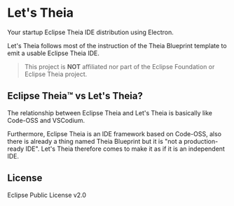 # Let's Theia

Your startup Eclipse Theia IDE distribution using Electron.

Let's Theia follows most of the instruction of the Theia Blueprint template
to emit a usable Eclipse Theia IDE.

> This project is **NOT** affiliated nor part of the Eclipse Foundation or Eclipse Theia project.

## Eclipse Theia™️ vs Let's Theia?

The relationship between Eclipse Theia and Let's Theia
is basically like Code-OSS and VSCodium.

Furthermore, Eclipse Theia is an IDE framework based on
Code-OSS, also there is already a thing named
Theia Blueprint but it is "not a production-ready IDE". Let's Theia
therefore comes to make it as if it is an independent IDE.

## License

Eclipse Public License v2.0